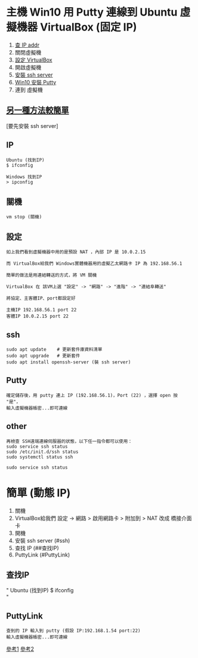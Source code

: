 

# 主機 Win10 用 Putty 連線到 Ubuntu 虛擬機器 VirtualBox (固定 IP)

  1. [查 IP addr](#IP)
  2. 關閉虛擬機
  3. [設定 VirtualBox](#設定)
  4. 開啟虛擬機
  5. [安裝 ssh server](#ssh)
  6. [Win10 安裝 Putty](#Putty)
  7. 連到 虛擬機
  ## [另一種方法較簡單](#簡單)

[要先安裝 ssh server]

## IP
```
Ubuntu (找到IP)
$ ifconfig

Windows 找到IP
> ipconfig
```
## 關機
```
vm stop (關機)
```

## 設定
```
如上我們看到虛擬機器中用的是預設 NAT ，內部 IP 是 10.0.2.15

而 VirtualBox給我們 Windows實體機器用的虛擬乙太網路卡 IP 為 192.168.56.1

簡單的做法是用連結轉送的方式，將 VM 關機

VirtualBox 在 該VM上選 "設定" -> "網路" -> "進階" -> "連結阜轉送"

將協定、主客體IP、port都設定好

主機IP 192.168.56.1 port 22
客體IP 10.0.2.15 port 22
```
## ssh
```
sudo apt update    # 更新套件庫資料清單
sudo apt upgrade   # 更新套件
sudo apt install openssh-server (裝 ssh server)
```
## Putty
```
確定儲存後，用 putty 連上 IP (192.168.56.1)，Port (22) ，選擇 open 按 "是"，
輸入虛擬機器帳密...即可連線
```


## other
```
再檢查 SSH遠端連線伺服器的狀態，以下任一指令都可以使用：
sudo service ssh status
sudo /etc/init.d/ssh status
sudo systemctl status ssh

sudo service ssh status

```

# 簡單 (動態 IP)
  1. 關機
  2. VirtualBox給我們
      設定 -> 網路 > 啟用網路卡 > 附加到 > NAT 改成 橋接介面卡
  3. 開機
  4. 安裝 ssh server (#ssh)
  5. 查找 IP (##查找IP)
  6. PuttyLink (#PuttyLink)


## 查找IP
"
Ubuntu (找到IP)
$ ifconfig  
"
## PuttyLink
```
查到的 IP 輸入到 putty (假設 IP:192.168.1.54 port:22)
輸入虛擬機器帳密...即可連線
```


[參考1](https://kanchengzxdfgcv.blogspot.com/2015/10/putty-windows-ubuntu-oracle-vm.html "Putty WinToUbuntu" )
[參考2](http://seansharingblog.blogspot.com/2019/05/ubuntu-ssh-server-install.html "Putty WinToUbuntu" )
